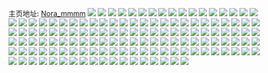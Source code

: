 主页地址: [Nora_mmmm](https://weibo.com/u/6508221568) 
![](https://wx4.sinaimg.cn/mw2000/0076rPJCly1h9q64h6o2cj31sc2dshdu.jpg) 
![](https://wx4.sinaimg.cn/mw2000/0076rPJCly1h9q64xmjwxj32801o0x6q.jpg) 
![](https://wx4.sinaimg.cn/mw2000/0076rPJCly1h9q64s6a6cj32801o0kjn.jpg) 
![](https://wx4.sinaimg.cn/mw2000/0076rPJCly1h9q64nm49bj32c0340e85.jpg) 
![](https://wx4.sinaimg.cn/mw2000/0076rPJCly1h9q6435rlmj32c02os1kz.jpg) 
![](https://wx4.sinaimg.cn/mw2000/0076rPJCly1h9kslt56vqj30wi1yc7wh.jpg) 
![](https://wx4.sinaimg.cn/mw2000/0076rPJCly1h9e20pw1tgj30u00el0v1.jpg) 
![](https://wx4.sinaimg.cn/mw2000/0076rPJCly1h8xvqqkozhj33342bchdu.jpg) 
![](https://wx4.sinaimg.cn/mw2000/0076rPJCly1h8xvqreosdj33402c04qq.jpg) 
![](https://wx4.sinaimg.cn/mw2000/0076rPJCly1h8xvqpeslgj32c0340npf.jpg) 
![](https://wx4.sinaimg.cn/mw2000/0076rPJCly1h7qv3l8gtyj30u014079h.jpg) 
![](https://wx4.sinaimg.cn/mw2000/0076rPJCly1h7qv3kmtfpj31o02o6x6q.jpg) 
![](https://wx4.sinaimg.cn/mw2000/0076rPJCly1h7fkkygxwnj31o02yob29.jpg) 
![](https://wx4.sinaimg.cn/mw2000/0076rPJCly1h7fkl1ad9rj31o02pw4qr.jpg) 
![](https://wx4.sinaimg.cn/mw2000/0076rPJCly1h7avzaemsnj32bc334hdw.jpg) 
![](https://wx4.sinaimg.cn/mw2000/0076rPJCly1h7avzdl9grj31o02kuqv6.jpg) 
![](https://wx4.sinaimg.cn/mw2000/0076rPJCly1h7avzgoz50j31o02804ar.jpg) 
![](https://wx4.sinaimg.cn/mw2000/0076rPJCly1h7avziqizoj31o0280u0y.jpg) 
![](https://wx4.sinaimg.cn/mw2000/0076rPJCly1h72apcgd8nj31o02r6nay.jpg) 
![](https://wx4.sinaimg.cn/mw2000/0076rPJCly1h72apb6pkjj31o02panax.jpg) 
![](https://wx4.sinaimg.cn/mw2000/0076rPJCly1h72apd8wm4j31nz2rg4cs.jpg) 
![](https://wx4.sinaimg.cn/mw2000/0076rPJCly1h72apdxhf4j31o02yohdu.jpg) 
![](https://wx4.sinaimg.cn/mw2000/0076rPJCly1h6ps4uwrnhj31401o07u8.jpg) 
![](https://wx4.sinaimg.cn/mw2000/0076rPJCly1h6ps4ugj2fj31401z44qp.jpg) 
![](https://wx4.sinaimg.cn/mw2000/0076rPJCly1h6ps4vfvhsj31401z41kx.jpg) 
![](https://wx4.sinaimg.cn/mw2000/0076rPJCly1h6ps4vwrnej31401z4n6b.jpg) 
![](https://wx4.sinaimg.cn/mw2000/0076rPJCly1h6c2fc7b5hj31o0280kjm.jpg) 
![](https://wx4.sinaimg.cn/mw2000/0076rPJCly1h5x4d1a0ldj30wi1kskh8.jpg) 
![](https://wx4.sinaimg.cn/mw2000/0076rPJCly1h5x4d1y5d0j30wi1ljn21.jpg) 
![](https://wx4.sinaimg.cn/mw2000/0076rPJCly1h5x4d2k1xtj30wb1kyqqw.jpg) 
![](https://wx4.sinaimg.cn/mw2000/0076rPJCly1h5x4d0jmogj30wi1kykf2.jpg) 
![](https://wx4.sinaimg.cn/mw2000/0076rPJCly1h5ri8rsm2pj30u01hch20.jpg) 
![](https://wx4.sinaimg.cn/mw2000/0076rPJCly1h5ri8w830zj31li2u8x6p.jpg) 
![](https://wx4.sinaimg.cn/mw2000/0076rPJCly1h5ri8t8pu2j31o02yonpf.jpg) 
![](https://wx4.sinaimg.cn/mw2000/0076rPJCly1h5ri8uzwc9j31o02yonpf.jpg) 
![](https://wx4.sinaimg.cn/mw2000/0076rPJCly1h5ri8rduqrj31o02yoe83.jpg) 
![](https://wx4.sinaimg.cn/mw2000/0076rPJCly1h5ri8xosvfj31o02yohdv.jpg) 
![](https://wx4.sinaimg.cn/mw2000/0076rPJCly1h5nutyzu2tj30wi1yc4qq.jpg) 
![](https://wx4.sinaimg.cn/mw2000/0076rPJCly1h5mikutvbzj33402c0e82.jpg) 
![](https://wx4.sinaimg.cn/mw2000/0076rPJCly1h5mikvpsqyj33402c0qv6.jpg) 
![](https://wx4.sinaimg.cn/mw2000/0076rPJCly1h5c4yqjrfyj31o02yohdu.jpg) 
![](https://wx4.sinaimg.cn/mw2000/0076rPJCly1h4ym5bods6j32c03401ky.jpg) 
![](https://wx4.sinaimg.cn/mw2000/0076rPJCly1h4v61xjq0fj31o02yonpe.jpg) 
![](https://wx4.sinaimg.cn/mw2000/0076rPJCly1h4v61zh0ohj31o02yoe82.jpg) 
![](https://wx4.sinaimg.cn/mw2000/0076rPJCly1h4v62151mej31o02yokjm.jpg) 
![](https://wx4.sinaimg.cn/mw2000/0076rPJCly1h4v622h3sej31o02yokjm.jpg) 
![](https://wx4.sinaimg.cn/mw2000/0076rPJCly1h4v61w2dkkj31o02yohdu.jpg) 
![](https://wx4.sinaimg.cn/mw2000/0076rPJCly1h4v625pswuj31o02yo7wj.jpg) 
![](https://wx4.sinaimg.cn/mw2000/0076rPJCly1h4v626w1lfj31o02yoe82.jpg) 
![](https://wx4.sinaimg.cn/mw2000/0076rPJCly1h4rfwkuyfpj31o02yo1kz.jpg) 
![](https://wx4.sinaimg.cn/mw2000/0076rPJCly1h4o7ot5uqdj31o02yo4qs.jpg) 
![](https://wx4.sinaimg.cn/mw2000/0076rPJCly1h4o7ov7ycuj31o02yoqv7.jpg) 
![](https://wx4.sinaimg.cn/mw2000/0076rPJCly1h4o7ox79v6j31o02yokjn.jpg) 
![](https://wx4.sinaimg.cn/mw2000/0076rPJCly1h4o7p0csj1j31o02yox6r.jpg) 
![](https://wx4.sinaimg.cn/mw2000/0076rPJCly1h4o7p3oulpj31me2yo4qr.jpg) 
![](https://wx4.sinaimg.cn/mw2000/0076rPJCly1h4o7p59fwdj31ni2yo7wj.jpg) 
![](https://wx4.sinaimg.cn/mw2000/0076rPJCly1h4o7p6usp2j31o02yonpf.jpg) 
![](https://wx4.sinaimg.cn/mw2000/0076rPJCly1h4o7or8qp7j31o02yohdv.jpg) 
![](https://wx4.sinaimg.cn/mw2000/0076rPJCly1h4o7p8clz8j31o02yob2a.jpg) 
![](https://wx4.sinaimg.cn/mw2000/0076rPJCly1h4o7p9udyvj31o02yob2a.jpg) 
![](https://wx4.sinaimg.cn/mw2000/0076rPJCly1h4o7pckl58j31o02yob2a.jpg) 
![](https://wx4.sinaimg.cn/mw2000/0076rPJCly1h4mm4zbeq5j32c0340hdv.jpg) 
![](https://wx4.sinaimg.cn/mw2000/0076rPJCly1h48s35iloej32c0340nph.jpg) 
![](https://wx4.sinaimg.cn/mw2000/0076rPJCly1h428qnzgxhj31400tyaku.jpg) 
![](https://wx4.sinaimg.cn/mw2000/0076rPJCly1h3yrgujyvhj32c0340e82.jpg) 
![](https://wx4.sinaimg.cn/mw2000/0076rPJCly1h3var2k251j32c0340e84.jpg) 
![](https://wx4.sinaimg.cn/mw2000/0076rPJCly1h3varnm370j32c0340u0y.jpg) 
![](https://wx4.sinaimg.cn/mw2000/0076rPJCly1h3v22ta79xj32c03401ky.jpg) 
![](https://wx4.sinaimg.cn/mw2000/0076rPJCly1h3v22u3octj32c0340x6p.jpg) 
![](https://wx4.sinaimg.cn/mw2000/0076rPJCly1h3v22s2qxmj32c0340hdu.jpg) 
![](https://wx4.sinaimg.cn/mw2000/0076rPJCly1h3v22v8yztj31o02yonpe.jpg) 
![](https://wx4.sinaimg.cn/mw2000/0076rPJCly1h3jl3oi31kj31o02yoqv6.jpg) 
![](https://wx4.sinaimg.cn/mw2000/0076rPJCly1h3jesij52uj32c0361npd.jpg) 
![](https://wx4.sinaimg.cn/mw2000/0076rPJCly1h3jewenicdj32c0340hdu.jpg) 
![](https://wx4.sinaimg.cn/mw2000/0076rPJCly1h3icf3n3ojj32c0340kjn.jpg) 
![](https://wx4.sinaimg.cn/mw2000/0076rPJCly1h3icf1u80qj31o02yob2a.jpg) 
![](https://wx4.sinaimg.cn/mw2000/0076rPJCly1h3icf4ybiyj31o02yo7wi.jpg) 
![](https://wx4.sinaimg.cn/mw2000/0076rPJCly1h3icf693p9j31o02yo7wi.jpg) 
![](https://wx4.sinaimg.cn/mw2000/0076rPJCly1h3h2x7p5r4j32bc334qv7.jpg) 
![](https://wx4.sinaimg.cn/mw2000/0076rPJCly1h3eu272taqj32c03407wi.jpg) 
![](https://wx4.sinaimg.cn/mw2000/0076rPJCly1h3eu2903ymj32c03404qq.jpg) 
![](https://wx4.sinaimg.cn/mw2000/0076rPJCly1h3eu2ai4ioj32c03401kz.jpg) 
![](https://wx4.sinaimg.cn/mw2000/0076rPJCly1h3eu2co3z8j31sc2ds4qq.jpg) 
![](https://wx4.sinaimg.cn/mw2000/0076rPJCly1h3eu0nqqqwj32c0340x6q.jpg) 
![](https://wx4.sinaimg.cn/mw2000/0076rPJCly1h3eu0pctxgj32c03407wj.jpg) 
![](https://wx4.sinaimg.cn/mw2000/0076rPJCly1h3eu0lm2d7j32c0340u0y.jpg) 
![](https://wx4.sinaimg.cn/mw2000/0076rPJCly1h3eu0qy6w3j32c03401kz.jpg) 
![](https://wx4.sinaimg.cn/mw2000/0076rPJCly1h3cf9osdtxj30xc2s07wh.jpg) 
![](https://wx4.sinaimg.cn/mw2000/0076rPJCly1h3cf9q39kmj32sf27vb2a.jpg) 
![](https://wx4.sinaimg.cn/mw2000/0076rPJCly1h3cf9trf9pj32c03401kz.jpg) 
![](https://wx4.sinaimg.cn/mw2000/0076rPJCly1h38nn8ynhwj33402c07wm.jpg) 
![](https://wx4.sinaimg.cn/mw2000/0076rPJCly1h2xib12v7nj32c0340hdw.jpg) 
![](https://wx4.sinaimg.cn/mw2000/0076rPJCly1h2rzf5cdz6j32801o01l0.jpg) 
![](https://wx4.sinaimg.cn/mw2000/0076rPJCly1h2rzf2m18qj32801o0u0z.jpg) 
![](https://wx4.sinaimg.cn/mw2000/0076rPJCly1h2pevd0ijvj32bc334nph.jpg) 
![](https://wx4.sinaimg.cn/mw2000/0076rPJCly1h2pf4ukcwbj32aa31p7wk.jpg) 
![](https://wx4.sinaimg.cn/mw2000/0076rPJCly1h2n0bxv060j32bc2uwe83.jpg) 
![](https://wx4.sinaimg.cn/mw2000/0076rPJCly1h2afdkawsxj32b632w7wj.jpg) 
![](https://wx4.sinaimg.cn/mw2000/0076rPJCly1h21e540x6sj32yy1r2hdu.jpg) 
![](https://wx4.sinaimg.cn/mw2000/0076rPJCly1h1ub36d290j32bc334npf.jpg) 
![](https://wx4.sinaimg.cn/mw2000/0076rPJCly1h1n9zad1r1j33402c0x6q.jpg) 
![](https://wx4.sinaimg.cn/mw2000/0076rPJCly1h1glwa2mtij31mc25s4qq.jpg) 
![](https://wx4.sinaimg.cn/mw2000/0076rPJCly1h14rnr5mnbj32c0340x6q.jpg) 
![](https://wx4.sinaimg.cn/mw2000/0076rPJCly1h14ac7ks04j30ro1mkn1q.jpg) 
![](https://wx4.sinaimg.cn/mw2000/0076rPJCly1h14ac7tj3nj30s01jqwil.jpg) 
![](https://wx4.sinaimg.cn/mw2000/0076rPJCly1h14ac86ld2j30s21d6jut.jpg) 
![](https://wx4.sinaimg.cn/mw2000/0076rPJCly1h14ac8iyw0j30ru1myn0r.jpg) 
![](https://wx4.sinaimg.cn/mw2000/0076rPJCly1h14ac7906yj30s11notf5.jpg) 
![](https://wx4.sinaimg.cn/mw2000/0076rPJCly1h14ac8ubjsj30rz1ho78a.jpg) 
![](https://wx4.sinaimg.cn/mw2000/0076rPJCly1h14ac934cpj30ro1jqjwc.jpg) 
![](https://wx4.sinaimg.cn/mw2000/0076rPJCly1h0vgdaaji5j32c02c0b29.jpg) 
![](https://wx4.sinaimg.cn/mw2000/0076rPJCly1h0l4fr8ij7j32bb3327wk.jpg) 
![](https://wx4.sinaimg.cn/mw2000/0076rPJCly1h0l4flf1rij329o30unpg.jpg) 
![](https://wx4.sinaimg.cn/mw2000/0076rPJCly1h0c6b76l7tj33402c07wi.jpg) 
![](https://wx4.sinaimg.cn/mw2000/0076rPJCly1h0c6b7yetaj31o0280qv6.jpg) 
![](https://wx4.sinaimg.cn/mw2000/0076rPJCly1h0c6b93ilxj32bb332kjm.jpg) 
![](https://wx4.sinaimg.cn/mw2000/0076rPJCly1h0c6ba5a0oj31o0280qv6.jpg) 
![](https://wx4.sinaimg.cn/mw2000/0076rPJCly1h08ljyfx8wj322w2rux6r.jpg) 
![](https://wx4.sinaimg.cn/mw2000/0076rPJCly1h08ljzgltsj320n2oux6p.jpg) 
![](https://wx4.sinaimg.cn/mw2000/0076rPJCly1h0897xtohqj33332bcb2a.jpg) 
![](https://wx4.sinaimg.cn/mw2000/0076rPJCly1h0897w60zoj3340340x6r.jpg) 
![](https://wx4.sinaimg.cn/mw2000/0076rPJCly1gzno7xgneuj30u011iqar.jpg) 
![](https://wx4.sinaimg.cn/mw2000/0076rPJCly1gzno7vau07j30u011iteh.jpg) 
![](https://wx4.sinaimg.cn/mw2000/0076rPJCly1gzno8073cgj30u0140agm.jpg) 
![](https://wx4.sinaimg.cn/mw2000/0076rPJCly1gzno82v8pmj313u0u07cu.jpg) 
![](https://wx4.sinaimg.cn/mw2000/0076rPJCly1gzno8619o0j313u0u015o.jpg) 
![](https://wx4.sinaimg.cn/mw2000/0076rPJCly1gzno882kjcj31400u0gs3.jpg) 
![](https://wx4.sinaimg.cn/mw2000/0076rPJCly1gytsi1r0e7j30wi102gq1.jpg) 
![](https://wx4.sinaimg.cn/mw2000/0076rPJCly1gyh3d1xrpij33402cv7wj.jpg) 
![](https://wx4.sinaimg.cn/mw2000/0076rPJCly1gxx3pzbvwej32c0340b2a.jpg) 
![](https://wx4.sinaimg.cn/mw2000/0076rPJCly1gxqcyvzirgj31o0280npd.jpg) 
![](https://wx4.sinaimg.cn/mw2000/0076rPJCly1gxqcyx4bnej31o0280x6p.jpg) 
![](https://wx4.sinaimg.cn/mw2000/0076rPJCly1gxp4cn4njbj32801o0x6p.jpg) 
![](https://wx4.sinaimg.cn/mw2000/0076rPJCly1gxp4ctp9ruj32yo1o0b2a.jpg) 
![](https://wx4.sinaimg.cn/mw2000/0076rPJCly1gxp4dazehqj32yo1o0hdu.jpg) 
